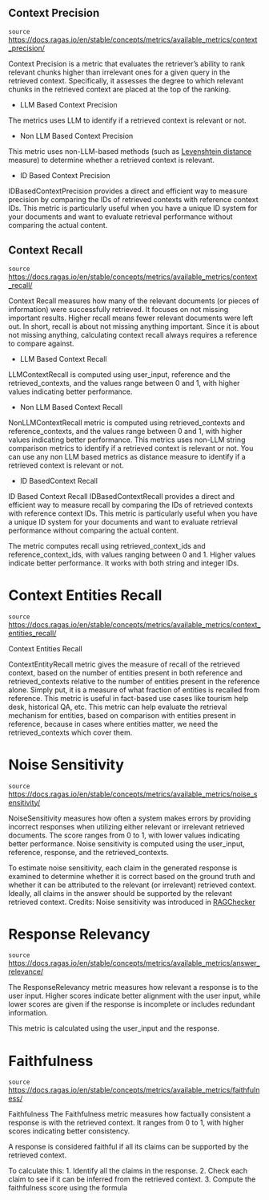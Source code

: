 

## Context Precision
`source` https://docs.ragas.io/en/stable/concepts/metrics/available_metrics/context_precision/

Context Precision is a metric that evaluates the retriever’s ability to rank relevant chunks higher than irrelevant ones for a given query in the retrieved context. Specifically, it assesses the degree to which relevant chunks in the retrieved context are placed at the top of the ranking.

* LLM Based Context Precision
  
The metrics uses LLM to identify if a retrieved context is relevant or not.

* Non LLM Based Context Precision

This metric uses non-LLM-based methods (such as [Levenshtein distance](https://en.wikipedia.org/wiki/Levenshtein_distance) measure) to determine whether a retrieved context is relevant.

* ID Based Context Precision
  
IDBasedContextPrecision provides a direct and efficient way to measure precision by comparing the IDs of retrieved contexts with reference context IDs. This metric is particularly useful when you have a unique ID system for your documents and want to evaluate retrieval performance without comparing the actual content.

## Context Recall
`source` https://docs.ragas.io/en/stable/concepts/metrics/available_metrics/context_recall/

Context Recall measures how many of the relevant documents (or pieces of information) were successfully retrieved. It focuses on not missing important results. Higher recall means fewer relevant documents were left out. In short, recall is about not missing anything important. Since it is about not missing anything, calculating context recall always requires a reference to compare against.

* LLM Based Context Recall

LLMContextRecall is computed using user_input, reference and the retrieved_contexts, and the values range between 0 and 1, with higher values indicating better performance.

* Non LLM Based Context Recall
  
NonLLMContextRecall metric is computed using retrieved_contexts and reference_contexts, and the values range between 0 and 1, with higher values indicating better performance. This metrics uses non-LLM string comparison metrics to identify if a retrieved context is relevant or not. You can use any non LLM based metrics as distance measure to identify if a retrieved context is relevant or not.

* ID BasedContext Recall
  
ID Based Context Recall IDBasedContextRecall provides a direct and efficient way to measure recall by comparing the IDs of retrieved contexts with reference context IDs. This metric is particularly useful when you have a unique ID system for your documents and want to evaluate retrieval performance without comparing the actual content.

The metric computes recall using retrieved_context_ids and reference_context_ids, with values ranging between 0 and 1. Higher values indicate better performance. It works with both string and integer IDs.

# Context Entities Recall
`source` https://docs.ragas.io/en/stable/concepts/metrics/available_metrics/context_entities_recall/

Context Entities Recall

ContextEntityRecall metric gives the measure of recall of the retrieved context, based on the number of entities present in both reference and retrieved_contexts relative to the number of entities present in the reference alone. Simply put, it is a measure of what fraction of entities is recalled from reference. This metric is useful in fact-based use cases like tourism help desk, historical QA, etc. This metric can help evaluate the retrieval mechanism for entities, based on comparison with entities present in reference, because in cases where entities matter, we need the retrieved_contexts which cover them.

# Noise Sensitivity

`source` https://docs.ragas.io/en/stable/concepts/metrics/available_metrics/noise_sensitivity/

NoiseSensitivity measures how often a system makes errors by providing incorrect responses when utilizing either relevant or irrelevant retrieved documents. The score ranges from 0 to 1, with lower values indicating better performance. Noise sensitivity is computed using the user_input, reference, response, and the retrieved_contexts.

To estimate noise sensitivity, each claim in the generated response is examined to determine whether it is correct based on the ground truth and whether it can be attributed to the relevant (or irrelevant) retrieved context. Ideally, all claims in the answer should be supported by the relevant retrieved context.
Credits: Noise sensitivity was introduced in [RAGChecker](https://github.com/amazon-science/RAGChecker/tree/main/ragchecker)

# Response Relevancy
`source` https://docs.ragas.io/en/stable/concepts/metrics/available_metrics/answer_relevance/

The ResponseRelevancy metric measures how relevant a response is to the user input. Higher scores indicate better alignment with the user input, while lower scores are given if the response is incomplete or includes redundant information.

This metric is calculated using the user_input and the response.

# Faithfulness
`source` https://docs.ragas.io/en/stable/concepts/metrics/available_metrics/faithfulness/

Faithfulness
The Faithfulness metric measures how factually consistent a response is with the retrieved context. It ranges from 0 to 1, with higher scores indicating better consistency.

A response is considered faithful if all its claims can be supported by the retrieved context.

To calculate this: 1. Identify all the claims in the response. 2. Check each claim to see if it can be inferred from the retrieved context. 3. Compute the faithfulness score using the formula
